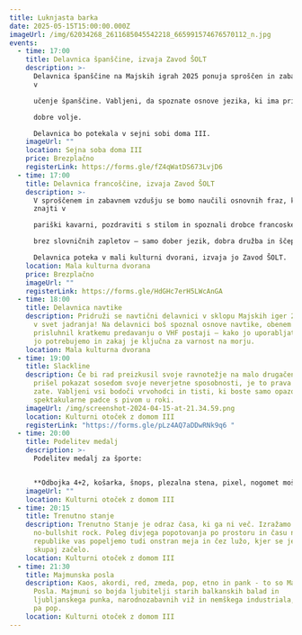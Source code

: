 ```yaml
---
title: Luknjasta barka
date: 2025-05-15T15:00:00.000Z
imageUrl: /img/62034268_2611685045542218_665991574676570112_n.jpg
events:
  - time: 17:00
    title: Delavnica španščine, izvaja Zavod ŠOLT
    description: >-
      Delavnica španščine na Majskih igrah 2025 ponuja sproščen in zabaven uvod
      v

      učenje španščine. Vabljeni, da spoznate osnove jezika, ki ima pridih sonca, ritma in

      dobre volje.

      Delavnica bo potekala v sejni sobi doma III.
    imageUrl: ""
    location: Sejna soba doma III
    price: Brezplačno
    registerLink: https://forms.gle/fZ4qWatDS673LvjD6
  - time: 17:00
    title: Delavnica francoščine, izvaja Zavod ŠOLT
    description: >-
      V sproščenem in zabavnem vzdušju se bomo naučili osnovnih fraz, kako se
      znajti v

      pariški kavarni, pozdraviti s stilom in spoznali drobce francoske kulture. Brez stresa,

      brez slovničnih zapletov – samo dober jezik, dobra družba in ščepec joie de vivre.

      Delavnica poteka v mali kulturni dvorani, izvaja jo Zavod ŠOLT.
    location: Mala kulturna dvorana
    price: Brezplačno
    imageUrl: ""
    registerLink: https://forms.gle/HdGHc7erH5LWcAnGA
  - time: 18:00
    title: Delavnica navtike
    description: Pridruži se navtični delavnici v sklopu Majskih iger 2025 in zapluj
      v svet jadranja! Na delavnici boš spoznal osnove navtike, obenem pa
      prisluhnil kratkemu predavanju o VHF postaji – kako jo uporabljati, kdaj
      jo potrebujemo in zakaj je ključna za varnost na morju.
    location: Mala kulturna dvorana
  - time: 19:00
    title: Slackline
    description: Če bi rad preizkusil svoje ravnotežje na malo drugačen način ali pa
      prišel pokazat sosedom svoje neverjetne sposobnosti, je to prava delavnica
      zate. Vabljeni vsi bodoči vrvohodci in tisti, ki boste samo opazovali
      spektakularne padce s pivom u roki.
    imageUrl: /img/screenshot-2024-04-15-at-21.34.59.png
    location: Kulturni otoček z domom III
    registerLink: "https://forms.gle/pLz4AQ7aDDwRNk9q6 "
  - time: 20:00
    title: Podelitev medalj
    description: >-
      Podelitev medalj za športe: 


      **Odbojka 4+2, košarka, šnops, plezalna stena, pixel, nogomet moški, nogomet ženske, pikado, tarok, bowling.**
    imageUrl: ""
    location: Kulturni otoček z domom III
  - time: 20:15
    title: Trenutno stanje
    description: Trenutno Stanje je odraz časa, ki ga ni več. Izražamo ga skozi
      no-bullshit rock. Poleg divjega popotovanja po prostoru in času naše bivše
      republike vas popeljemo tudi onstran meja in čez lužo, kjer se je vse
      skupaj začelo.
    location: Kulturni otoček z domom III
  - time: 21:30
    title: Majmunska posla
    description: Kaos, akordi, red, zmeda, pop, etno in pank - to so Majmunska
      Posla. Majmuni so bojda ljubitelji starih balkanskih balad in
      ljubljanskega punka, narodnozabavnih viž in nemškega industriala, igrajo
      pa pop.
    location: Kulturni otoček z domom III
---
```

